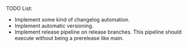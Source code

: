 TODO List:
* Implement some kind of changelog automation.
* Implement automatic versioning.
* Implement release pipeline on release branches. This pipeline should execute without being a prerelease like main.